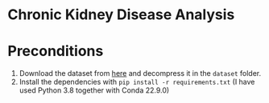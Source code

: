# Chronic Kidney Disease Analysis

# Preconditions

1. Download the dataset from [here](https://archive.ics.uci.edu/ml/datasets/Chronic_Kidney_Disease) and decompress it in the `dataset` folder.
2. Install the dependencies with `pip install -r requirements.txt` (I have used Python 3.8 together with Conda 22.9.0)